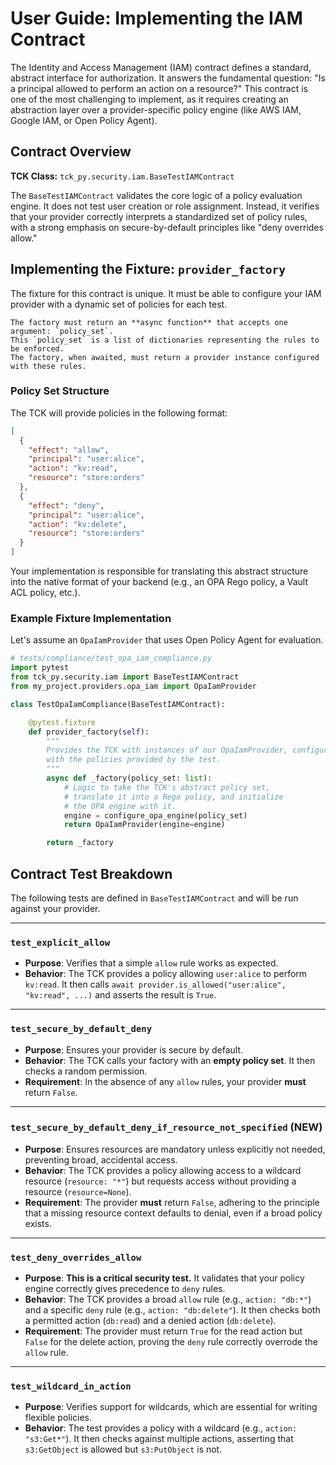 # User Guide: Implementing the IAM Contract

The Identity and Access Management (IAM) contract defines a standard, abstract interface for authorization.
It answers the fundamental question: "Is a principal allowed to perform an action on a resource?"
This contract is one of the most challenging to implement, as it requires creating an abstraction layer over a provider-specific policy engine (like AWS IAM, Google IAM, or Open Policy Agent).

## Contract Overview

**TCK Class:** ```tck_py.security.iam.BaseTestIAMContract```

The `BaseTestIAMContract` validates the core logic of a policy evaluation engine.
It does not test user creation or role assignment. Instead, it verifies that your provider correctly interprets a standardized set of policy rules, with a strong emphasis on secure-by-default principles like "deny overrides allow."

## Implementing the Fixture: `provider_factory`

The fixture for this contract is unique.
It must be able to configure your IAM provider with a dynamic set of policies for each test.
```info
The factory must return an **async function** that accepts one argument: `policy_set`.
This `policy_set` is a list of dictionaries representing the rules to be enforced.
The factory, when awaited, must return a provider instance configured with these rules.
```

### Policy Set Structure

The TCK will provide policies in the following format:
```json
[
  {
    "effect": "allow",
    "principal": "user:alice",
    "action": "kv:read",
    "resource": "store:orders"
  },
  {
    "effect": "deny",
    "principal": "user:alice",
    "action": "kv:delete",
    "resource": "store:orders"
  }
]
```

Your implementation is responsible for translating this abstract structure into the native format of your backend (e.g., an OPA Rego policy, a Vault ACL policy, etc.).

### Example Fixture Implementation

Let's assume an `OpaIamProvider` that uses Open Policy Agent for evaluation.
```python
# tests/compliance/test_opa_iam_compliance.py
import pytest
from tck_py.security.iam import BaseTestIAMContract
from my_project.providers.opa_iam import OpaIamProvider

class TestOpaIamCompliance(BaseTestIAMContract):

    @pytest.fixture
    def provider_factory(self):
        """
        Provides the TCK with instances of our OpaIamProvider, configured
        with the policies provided by the test.
        """
        async def _factory(policy_set: list):
            # Logic to take the TCK's abstract policy set,
            # translate it into a Rego policy, and initialize
            # the OPA engine with it.
            engine = configure_opa_engine(policy_set)
            return OpaIamProvider(engine=engine)

        return _factory
```

## Contract Test Breakdown

The following tests are defined in `BaseTestIAMContract` and will be run against your provider.

---

### `test_explicit_allow`

-   **Purpose**: Verifies that a simple `allow` rule works as expected.
-   **Behavior**: The TCK provides a policy allowing `user:alice` to perform `kv:read`.
It then calls `await provider.is_allowed("user:alice", "kv:read", ...)` and asserts the result is `True`.
---

### `test_secure_by_default_deny`

-   **Purpose**: Ensures your provider is secure by default.
-   **Behavior**: The TCK calls your factory with an **empty policy set**. It then checks a random permission.
-   **Requirement**: In the absence of any `allow` rules, your provider **must** return `False`.
---

### `test_secure_by_default_deny_if_resource_not_specified` (NEW)

-   **Purpose**: Ensures resources are mandatory unless explicitly not needed, preventing broad, accidental access.
-   **Behavior**: The TCK provides a policy allowing access to a wildcard resource (`resource: "*"`) but requests access without providing a resource (`resource=None`).
-   **Requirement**: The provider **must** return `False`, adhering to the principle that a missing resource context defaults to denial, even if a broad policy exists.

---

### `test_deny_overrides_allow`

-   **Purpose**: **This is a critical security test.** It validates that your policy engine correctly gives precedence to `deny` rules.
-   **Behavior**: The TCK provides a broad `allow` rule (e.g., `action: "db:*"`) and a specific `deny` rule (e.g., `action: "db:delete"`).
It then checks both a permitted action (`db:read`) and a denied action (`db:delete`).
-   **Requirement**: The provider must return `True` for the read action but `False` for the delete action, proving the `deny` rule correctly overrode the `allow` rule.
---

### `test_wildcard_in_action`

-   **Purpose**: Verifies support for wildcards, which are essential for writing flexible policies.
-   **Behavior**: The test provides a policy with a wildcard (e.g., `action: "s3:Get*"`).
It then checks against multiple actions, asserting that `s3:GetObject` is allowed but `s3:PutObject` is not.
